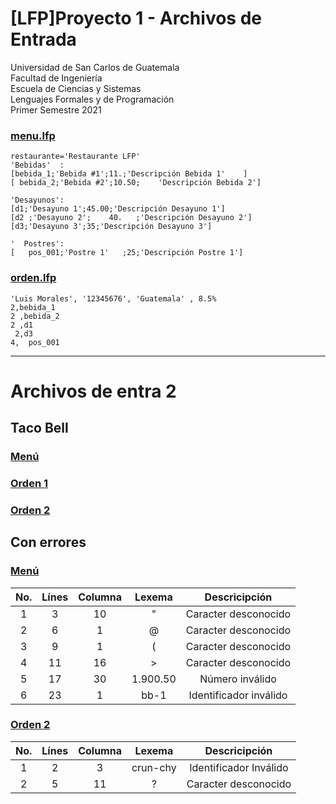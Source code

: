 # [LFP]Proyecto 1 - Archivos de Entrada

Universidad de San Carlos de Guatemala  
Facultad de Ingeniería  
Escuela de Ciencias y Sistemas  
Lenguajes Formales y de Programación  
Primer Semestre 2021

### [menu.lfp](menu.lfp)

```
restaurante='Restaurante LFP'
'Bebidas'  :
[bebida_1;'Bebida #1';11.;'Descripción Bebida 1'    ]
[ bebida_2;'Bebida #2';10.50;    'Descripción Bebida 2']

'Desayunos':
[d1;'Desayuno 1';45.00;'Descripción Desayuno 1']
[d2 ;'Desayuno 2';    40.   ;'Descripción Desayuno 2']
[d3;'Desayuno 3';35;'Descripción Desayuno 3']

'  Postres':
[   pos_001;'Postre 1'   ;25;'Descripción Postre 1']
```

### [orden.lfp](orden.lfp)

```
'Luis Morales', '12345676', 'Guatemala' , 8.5%
2,bebida_1  
2 ,bebida_2
2 ,d1
 2,d3
4,  pos_001
```

----
# Archivos de entra 2
## Taco Bell

### [Menú](TacoBell/MenuTacoBell.lfp)
### [Orden 1](TacoBell/OrdenTacoBell.lfp)
### [Orden 2](TacoBell/Orden2Tacobell.lfp)

## Con errores

### [Menú](TacoBell/MenuErrores.lfp)

| No.   | Línes     | Columna   | Lexema    | Descricipción |
|:-:    |:-:        | :-:       |:-:        | :-:           |
|1|3|10|"|  Caracter desconocido |                
|2|6|1|@|  Caracter desconocido |                
|3|9|1|(|  Caracter desconocido |                
|4|11|16|>|  Caracter desconocido |                
|5|17|30|1.900.50|  Número inválido |                
|6|23|1|bb-1|  Identificador inválido |                


### [Orden 2](TacoBell/Orden2Errores.lfp)

| No.   | Línes     | Columna   | Lexema    | Descricipción |
|:-:    |:-:        | :-:       |:-:        | :-:           |
|1|2|3|crun-chy|  Identificador Inválido |                
|2|5|11|?|  Caracter desconocido |                         
